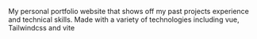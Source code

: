 
My personal portfolio website that shows off my past projects experience and technical skills. Made with a variety of technologies including vue, Tailwindcss and vite
